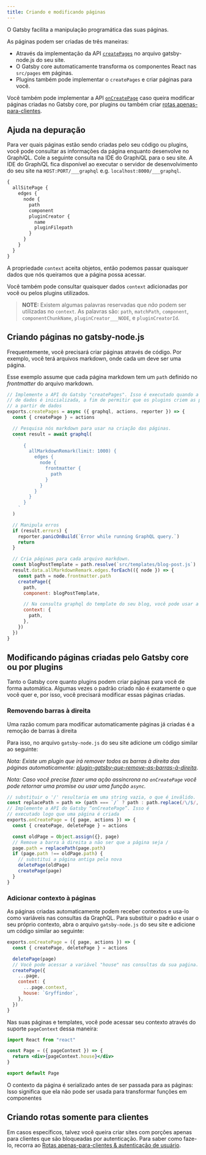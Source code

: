 ```yaml
---
title: Criando e modificando páginas
---
```


O Gatsby facilita a manipulação programática das suas páginas.

As páginas podem ser criadas de três maneiras:

- Através da implementação da API [`createPages`](/docs/node-apis/#createPages) no arquivo gatsby-node.js do seu site.
- O Gatsby core automaticamente transforma os componentes React nas `src/pages` em páginas.
- Plugins também pode implementar o `createPages` e criar páginas para você.

Você também pode implementar a API [`onCreatePage`](/docs/node-apis/#onCreatePage) caso queira modificar páginas criadas no Gatsby core, por plugins ou também criar [rotas apenas-para-clientes](/docs/building-apps-with-gatsby/).



## Ajuda na depuração

Para ver quais páginas estão sendo criadas pelo seu código ou plugins, você pode consultar as informações da página enquanto desenvolve no Graph*i*QL. Cole a seguinte consulta na IDE do Graph*i*QL para o seu site. A IDE do Graph*i*QL fica disponível ao executar o servidor de desenvolvimento do seu site na `HOST:PORT/___graphql` e.g.
`localhost:8000/___graphql`.


```graphql
{
  allSitePage {
    edges {
      node {
        path
        component
        pluginCreator {
          name
          pluginFilepath
        }
      }
    }
  }
}
```

A propriedade `context` aceita objetos, então podemos passar quaisquer dados que nós queiramos que a página possa acessar. 

Você também pode consultar quaisquer dados `context` adicionadas por você ou pelos plugins utilizados.

> **NOTE:** Existem algumas palavras reservadas que _não_ podem ser utilizadas no `context`. As palavras são: `path`, `matchPath`, `component`, `componentChunkName`, `pluginCreator___NODE`, e `pluginCreatorId`.

## Criando páginas no gatsby-node.js

Frequentemente, você precisará criar páginas através de código. Por exemplo, você terá arquivos markdown, onde cada um deve ser uma página.

Esse exemplo assume que cada página markdown tem um `path` definido no _frontmatter_ do arquivo markdown.

```javascript:title=gatsby-node.js
// Implemente a API do Gatsby "createPages". Isso é executado quando a camada
// de dados é inicializada, a fim de permitir que os plugins criem as páginas
// a partir de dados
exports.createPages = async ({ graphql, actions, reporter }) => {
  const { createPage } = actions

  // Pesquisa nós markdown para usar na criação das páginas.
  const result = await graphql(
    `
      {
        allMarkdownRemark(limit: 1000) {
          edges {
            node {
              frontmatter {
                path
              }
            }
          }
        }
      }
    `
  )

  // Manipula erros
  if (result.errors) {
    reporter.panicOnBuild(`Error while running GraphQL query.`)
    return
  }

  // Cria páginas para cada arquivo markdown.
  const blogPostTemplate = path.resolve(`src/templates/blog-post.js`)
  result.data.allMarkdownRemark.edges.forEach(({ node }) => {
    const path = node.frontmatter.path
    createPage({
      path,
      component: blogPostTemplate,

      // Na consulta graphql do template do seu blog, você pode usar a variável GraphQL para consultar dados dos arquivos markdown.
      context: {
        path,
      },
    })
  })
}
```

## Modificando páginas criadas pelo Gatsby core ou por plugins

Tanto o Gatsby core quanto plugins podem criar páginas para você de forma automática. Algumas vezes o padrão criado não é exatamente o que você quer e, por isso, você precisará modificar essas páginas criadas.


### Removendo barras à direita

Uma razão comum para modificar automaticamente páginas já criadas é a remoção de barras à direita

Para isso, no arquivo `gatsby-node.js` do seu site adicione um código similar ao seguinte:

_Nota: Existe um plugin que irá remover todos as barras à direita das páginas automaticamente:
[plugin-gatsby-que-remove-as-barras-à-direita](/packages/gatsby-plugin-remove-trailing-slashes/)_.

_Nota: Caso você precise fazer uma ação assíncrona no `onCreatePage` você pode retornar uma _promise_ ou usar uma função `async`._

```javascript:title=gatsby-node.js
// substituir o '/' resultaria em uma string vazia, o que é inválido.
const replacePath = path => (path === `/` ? path : path.replace(/\/$/, ``))
// Implemente a API do Gatsby “onCreatePage”. Isso é
// executado logo que uma página é criada
exports.onCreatePage = ({ page, actions }) => {
  const { createPage, deletePage } = actions

  const oldPage = Object.assign({}, page)
  // Remove a barra à direita a não ser que a página seja /
  page.path = replacePath(page.path)
  if (page.path !== oldPage.path) {
    // substitui a página antiga pela nova
    deletePage(oldPage)
    createPage(page)
  }
}
```

### Adicionar contexto à páginas

As páginas criadas automaticamente podem receber contextos e usa-lo como variáveis nas consultas da GraphQL. Para substituir o padrão e usar o seu próprio contexto, abra o arquivo `gatsby-node.js` do seu site e adicione um código similar ao seguinte:

```javascript:title=gatsby-node.js
exports.onCreatePage = ({ page, actions }) => {
  const { createPage, deletePage } = actions

  deletePage(page)
  // Você pode acessar a variável "house" nas consultas da sua paǵina.
  createPage({
    ...page,
    context: {
      ...page.context,
      house: `Gryffindor`,
    },
  })
}
```
Nas suas páginas e templates, você pode acessar seu contexto através do suporte `pageContext` dessa maneira:

```jsx
import React from "react"

const Page = ({ pageContext }) => {
  return <div>{pageContext.house}</div>
}

export default Page
```
O contexto da página é serializado antes de ser passada para as páginas: Isso significa que ela não pode ser usada para transformar funções em componentes


## Criando rotas somente para clientes

Em casos específicos, talvez você queira criar sites com porções apenas para clientes que são bloqueadas por autenticação. Para saber como faze-lo, recorra ao [Rotas apenas-para-clientes & autenticação de usuário](https://www.gatsbyjs.org/docs/client-only-routes-and-user-authentication/).
